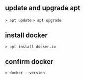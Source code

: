 ## update and upgrade apt
`> apt update`
`> apt upgrade`

## install docker
`> apt install docker.io`

## confirm docker
`> docker --version`
